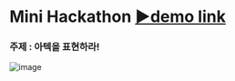 # Mini Hackathon [▶demo link](https://editor.p5js.org/SimEunSeo/full/4GMGZ-sfE)
### 주제 : 아텍을 표현하라!
![image](https://user-images.githubusercontent.com/55528304/221540500-db3ce596-317e-4964-9086-5fcfed9c3e2b.png)
